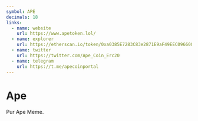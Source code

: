 ```yaml
---
symbol: APE
decimals: 18
links:
  - name: website
    url: https://www.apetoken.lol/
  - name: explorer
    url: https://etherscan.io/token/0xa0385E7283C83e2871E9aF49EEC0966088421ddD
  - name: twitter
    url: https://twitter.com/Ape_Coin_Erc20
  - name: telegram
    url: https://t.me/apecoinportal
---
```


# Ape

Pur Ape Meme.
